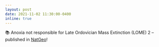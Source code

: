 ```yaml
---
layout: post
date: 2021-11-02 11:30:00-0400
inline: true
---
```


📚 Anoxia not responsible for Late Ordovician Mass Extinction (LOME) 2 – published in <a href="https://www.nature.com/articles/s41561-021-00843-9" target="_blank" >NatGeo</a>!
